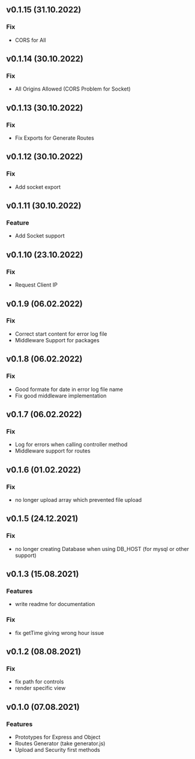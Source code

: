 ## v0.1.15 (31.10.2022)

### Fix

- CORS for All


## v0.1.14 (30.10.2022)

### Fix

- All Origins Allowed (CORS Problem for Socket)

## v0.1.13 (30.10.2022)

### Fix

- Fix Exports for Generate Routes

## v0.1.12 (30.10.2022)

### Fix

- Add socket export

## v0.1.11 (30.10.2022)

### Feature

- Add Socket support

## v0.1.10 (23.10.2022)

### Fix

- Request Client IP

## v0.1.9 (06.02.2022)

### Fix

- Correct start content for error log file
- Middleware Support for packages

## v0.1.8 (06.02.2022)

### Fix

- Good formate for date in error log file name
- Fix good middleware implementation

## v0.1.7 (06.02.2022)

### Fix

- Log for errors when calling controller method
- Middleware support for routes

## v0.1.6 (01.02.2022)

### Fix

- no longer upload array which prevented file upload

## v0.1.5 (24.12.2021)

### Fix

- no longer creating Database when using DB_HOST (for mysql or other support)

## v0.1.3 (15.08.2021)

### Features

- write readme for documentation

### Fix

- fix getTime giving wrong hour issue

## v0.1.2 (08.08.2021)

### Fix

- fix path for controls
- render specific view

## v0.1.0 (07.08.2021)

### Features

- Prototypes for Express and Object
- Routes Generator (take generator.js)
- Upload and Security first methods